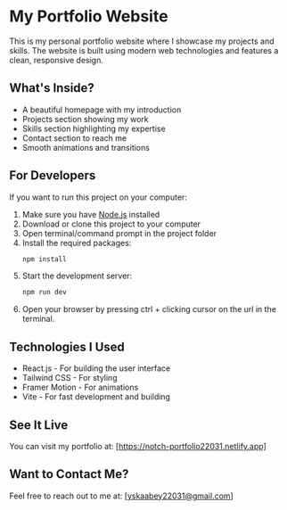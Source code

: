# My Portfolio Website

This is my personal portfolio website where I showcase my projects and skills. The website is built using modern web technologies and features a clean, responsive design.

## What's Inside?

- A beautiful homepage with my introduction
- Projects section showing my work
- Skills section highlighting my expertise
- Contact section to reach me
- Smooth animations and transitions


## For Developers

If you want to run this project on your computer:

1. Make sure you have [Node.js](https://nodejs.org/) installed
2. Download or clone this project to your computer
3. Open terminal/command prompt in the project folder
4. Install the required packages:
   ```bash
   npm install
   ```
5. Start the development server:
   ```bash
   npm run dev
   ```
6. Open your browser by pressing ctrl + clicking cursor on the url in the terminal.

## Technologies I Used

- React.js - For building the user interface
- Tailwind CSS - For styling
- Framer Motion - For animations
- Vite - For fast development and building

## See It Live

You can visit my portfolio at: [https://notch-portfolio22031.netlify.app]

## Want to Contact Me?

Feel free to reach out to me at: [yskaabey22031@gmail.com]
